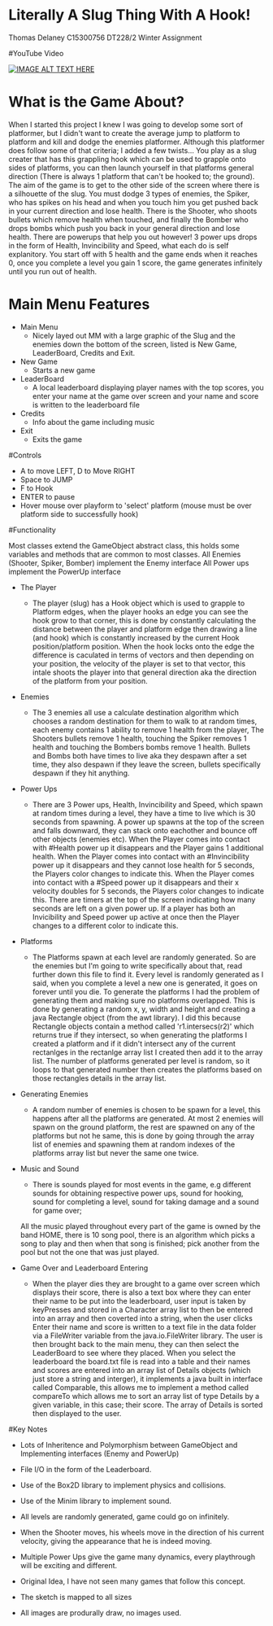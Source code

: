 # Literally A Slug Thing With A Hook!
Thomas Delaney C15300756 DT228/2 Winter Assignment

#YouTube Video

[![IMAGE ALT TEXT HERE](https://img.youtube.com/vi/1V9bT77H-N8/0.jpg)](https://www.youtube.com/watch?v=1V9bT77H-N8)

# What is the Game About?
When I started this project I knew I was going to develop some sort of platformer, but I didn't want to create the average jump to platform to platform and kill and dodge the enemies platformer. Although this platformer does follow some of that criteria; I added a few twists...
You play as a slug creater that has this grappling hook which can be used to grapple onto sides of platforms, you can then launch yourself in that platforms general direction (There is always 1 platform that can't be hooked to; the ground). The aim of the game is to get to the other side of the screen where there is a silhouette of the slug. You must dodge 3 types of enemies, the Spiker, who has spikes on his head and when you touch him you get pushed back in your current direction and lose health. There is the Shooter, who shoots bullets which remove health when touched, and finally the Bomber who drops bombs which push you back in your general direction and lose health. There are powerups that help you out however! 3 power ups drops in the form of Health, Invincibility and Speed, what each do is self explanitory. You start off with 5 health and the game ends when it reaches 0, once you complete a level you gain 1 score, the game generates infinitely until you run out of health.

# Main Menu Features
* Main Menu
  * Nicely layed out MM with a large graphic of the Slug and the enemies down the bottom of the screen, listed is New Game, LeaderBoard, Credits and Exit.
* New Game
  * Starts a new game
* LeaderBoard
  * A local leaderboard displaying player names with the top scores, you enter your name at the game over screen and your name and score is written to the leaderboard file
* Credits
  * Info about the game including music
* Exit
  * Exits the game

#Controls

* A to move LEFT, D to Move RIGHT
* Space to JUMP
* F to Hook
* ENTER to pause
* Hover mouse over playform to 'select' platform (mouse must be over platform side to successfully hook)

#Functionality

Most classes extend the GameObject abstract class, this holds some variables and methods that are common to most classes.
All Enemies (Shooter, Spiker, Bomber) implement the Enemy interface
All Power ups implement the PowerUp interface

* The Player
  * The player (slug) has a Hook object which is used to grapple to Platform edges, when the player hooks an edge you can see the hook grow to that corner, this is done by constantly calculating the distance between the player and platform edge then drawing a line (and hook) which is constantly increased by the current Hook position/platform position. When the hook locks onto the edge the difference is caculated in terms of vectors and then depending on your position, the velocity of the player is set to that vector, this intale shoots the player into that general direction aka the direction of the platform from your position.
  
* Enemies
  * The 3 enemies all use a calculate destination algorithm which chooses a random destination for them to walk to at random times, each enemy contains 1 ability to remove 1 health from the player, The Shooters bullets remove 1 health, touching the Spiker removes 1 health and touching the Bombers bombs remove 1 health. Bullets and Bombs both have times to live aka they despawn after a set time, they also despawn if they leave the screen, bullets specifically despawn if they hit anything.
  
* Power Ups
  * There are 3 Power ups, Health, Invincibility and Speed, which spawn at random times during a level, they have a time to live which is 30 seconds from spawning. A power up spawns at the top of the screen and falls downward, they can stack onto eachother and bounce off other objects (enemies etc). When the Player comes into contact with #Health power up it disappears and the Player gains 1 additional health. When the Player comes into contact with an #Invincibility power up it disappears and they cannot lose health for 5 seconds, the Players color changes to indicate this. When the Player comes into contact with a #Speed power up it disappears and their x velocity doubles for 5 seconds, the Players color changes to indicate this. There are timers at the top of the screen indicating how many seconds are left on a given power up. If a player has both an Invicibility and Speed power up active at once then the Player changes to a different color to indicate this.

* Platforms
  * The Platforms spawn at each level are randomly generated. So are the enemies but I'm going to write specifically about that, read further down this file to find it. Every level is randomly generated as I said, when you complete a level a new one is generated, it goes on forever until you die. To generate the platforms I had the problem of generating them and making sure no platforms overlapped. This is done by generating a random x, y, width and height and creating a java Rectangle object (from the awt library). I did this because Rectangle objects contain a method called 'r1.intersecs(r2)' which returns true if they intersect, so when generating the platforms I created a platform and if it didn't intersect any of the current rectanlges in the rectanlge array list I created then add it to the array list. The number of platforms generated per level is random, so it loops to that generated number then creates the platforms based on those rectangles details in the array list.
 
* Generating Enemies
  * A random number of enemies is chosen to be spawn for a level, this happens after all the platforms are generated. At most 2 enemies will spawn on the ground platform, the rest are spawned on any of the platforms but not he same, this is done by going through the array list of enemies and spawning them at random indexes of the platforms array list but never the same one twice.

* Music and Sound
  * There is sounds played for most events in the game, e.g different sounds for obtaining respective power ups,  sound for hooking, sound for completing a level, sound for taking damage and a sound for game over;
  
  All the music played throughout every part of the game is owned by the band HOME, there is 10 song pool, there is an algorithm which picks a song to play and then when that song is finished; pick another from the pool but not the one that was just played.
  
* Game Over and Leaderboard Entering
  * When the player dies they are brought to a game over screen which displays their score, there is also a text box where they can enter their name to be put into the leaderboard, user input is taken by keyPresses and stored in a Character array list to then be entered into an array and then coverted into a string, when the user clicks Enter their name and score is written to a text file in the data folder via a FileWriter variable from the java.io.FileWriter library. The user is then brought back to the main menu, they can then select the LeaderBoard to see where they placed. When you select the leaderboard the board.txt file is read into a table and their names and scores are entered into an array list of Details objects (which just store a string and interger), it implements a java built in interface called Comparable, this allows me to implement a method called compareTo which allows me to sort an array list of type Details by a given variable, in this case; their score. The array of Details is sorted then displayed to the user.

#Key Notes
* Lots of Inheritence and Polymorphism between GameObject and Implementing interfaces (Enemy and PowerUp)

* File I/O in the form of the Leaderboard.

* Use of the Box2D library to implement physics and collisions.

* Use of the Minim library to implement sound.

* All levels are randomly generated, game could go on infinitely.

* When the Shooter moves, his wheels move in the direction of his current velocity, giving the appearance that he is indeed moving.

* Multiple Power Ups give the game many dynamics, every playthrough will be exciting and different.

* Original Idea, I have not seen many games that follow this concept.

* The sketch is mapped to all sizes

* All images are produrally draw, no images used.

